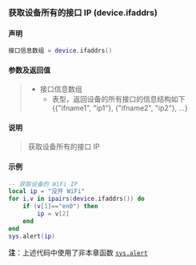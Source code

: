 ### 获取设备所有的接口 IP (**device\.ifaddrs**)


#### 声明
```lua
接口信息数组 = device.ifaddrs()
```


#### 参数及返回值  
> - 接口信息数组
>   - 表型，返回设备的所有接口的信息结构如下  
>     \{\{"ifname1", "ip1"\}, \{"ifname2", "ip2"\}, \.\.\.\}


#### 说明
> 获取设备所有的接口 IP  


#### 示例  
```lua
-- 获取设备的 WiFi IP
local ip = "没开 WiFi"
for i,v in ipairs(device.ifaddrs()) do
	if (v[1]=="en0") then
		ip = v[2]
	end
end
sys.alert(ip)
```
**注**：上述代码中使用了非本章函数 [`sys.alert`](/Handbook/sys/sys.alert.md)

